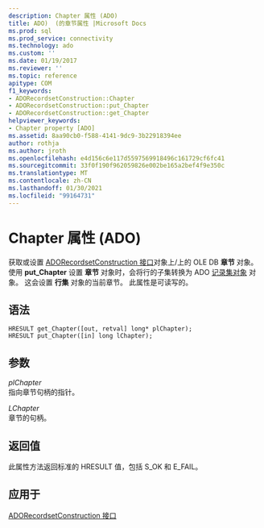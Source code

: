```yaml
---
description: Chapter 属性 (ADO)
title: ADO)  (的章节属性 |Microsoft Docs
ms.prod: sql
ms.prod_service: connectivity
ms.technology: ado
ms.custom: ''
ms.date: 01/19/2017
ms.reviewer: ''
ms.topic: reference
apitype: COM
f1_keywords:
- ADORecordsetConstruction::Chapter
- ADORecordsetConstruction::put_Chapter
- ADORecordsetConstruction::get_Chapter
helpviewer_keywords:
- Chapter property [ADO]
ms.assetid: 8aa90cb0-f588-4141-9dc9-3b22918394ee
author: rothja
ms.author: jroth
ms.openlocfilehash: e4d156c6e117d5597569918496c161729cf6fc41
ms.sourcegitcommit: 33f0f190f962059826e002be165a2bef4f9e350c
ms.translationtype: MT
ms.contentlocale: zh-CN
ms.lasthandoff: 01/30/2021
ms.locfileid: "99164731"
---
```

# <a name="chapter-property-ado"></a>Chapter 属性 (ADO)
获取或设置 [ADORecordsetConstruction 接口](./adorecordsetconstruction-interface.md)对象上/上的 OLE DB **章节** 对象。 使用 **put_Chapter** 设置 **章节** 对象时，会将行的子集转换为 ADO [记录集对象](./recordset-object-ado.md) 对象。 这会设置 **行集** 对象的当前章节。 此属性是可读写的。  
  
## <a name="syntax"></a>语法  
  
```  
HRESULT get_Chapter([out, retval] long* plChapter);  
HRESULT put_Chapter([in] long lChapter);  
```  
  
## <a name="parameters"></a>参数  
 *plChapter*  
 指向章节句柄的指针。  
  
 *LChapter*  
 章节的句柄。  
  
## <a name="return-values"></a>返回值  
 此属性方法返回标准的 HRESULT 值，包括 S_OK 和 E_FAIL。  
  
## <a name="applies-to"></a>应用于  
 [ADORecordsetConstruction 接口](./adorecordsetconstruction-interface.md)